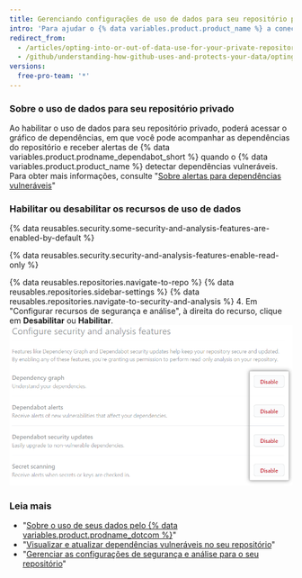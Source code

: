 ```yaml
---
title: Gerenciando configurações de uso de dados para seu repositório privado
intro: 'Para ajudar o {% data variables.product.product_name %} a conectar você a ferramentas, pessoas, projetos e informações relevantes, você pode configurar o uso de dados de seu repositório privado.'
redirect_from:
  - /articles/opting-into-or-out-of-data-use-for-your-private-repository
  - /github/understanding-how-github-uses-and-protects-your-data/opting-into-or-out-of-data-use-for-your-private-repository
versions:
  free-pro-team: '*'
---
```


### Sobre o uso de dados para seu repositório privado

Ao habilitar o uso de dados para seu repositório privado, poderá acessar o gráfico de dependências, em que você pode acompanhar as dependências do repositório e receber alertas de {% data variables.product.prodname_dependabot_short %} quando o {% data variables.product.product_name %} detectar dependências vulneráveis. Para obter mais informações, consulte "[Sobre alertas para dependências vulneráveis](/github/managing-security-vulnerabilities/about-alerts-for-vulnerable-dependencies#github-dependabot-alerts-for-vulnerable-dependencies)"

### Habilitar ou desabilitar os recursos de uso de dados

{% data reusables.security.some-security-and-analysis-features-are-enabled-by-default %}

{% data reusables.security.security-and-analysis-features-enable-read-only %}

{% data reusables.repositories.navigate-to-repo %}
{% data reusables.repositories.sidebar-settings %}
{% data reusables.repositories.navigate-to-security-and-analysis %}
4. Em "Configurar recursos de segurança e análise", à direita do recurso, clique em **Desabilitar** ou **Habilitar**. ![Botão "Habilitar" ou "Desabilitar" para "Configurar recursos de segurança e análise" ](/assets/images/help/repository/security-and-analysis-disable-or-enable.png)

### Leia mais

- "[Sobre o uso de seus dados pelo {% data variables.product.prodname_dotcom %}](/articles/about-github-s-use-of-your-data)"
- "[Visualizar e atualizar dependências vulneráveis no seu repositório](/github/managing-security-vulnerabilities/viewing-and-updating-vulnerable-dependencies-in-your-repository)"
- "[Gerenciar as configurações de segurança e análise para o seu repositório](/github/administering-a-repository/managing-security-and-analysis-settings-for-your-repository)"
